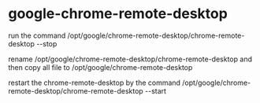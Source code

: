 # google-chrome-remote-desktop
run the command 
/opt/google/chrome-remote-desktop/chrome-remote-desktop --stop

rename /opt/google/chrome-remote-desktop/chrome-remote-desktop
and then copy all file to /opt/google/chrome-remote-desktop

restart the chrome-remote-desktop by the command
/opt/google/chrome-remote-desktop/chrome-remote-desktop --start
